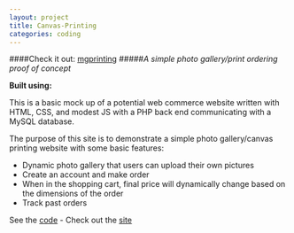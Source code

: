 ```yaml
---
layout: project
title: Canvas-Printing
categories: coding
---
```


####Check it out: [mgprinting](http://mgprinting.herokuapp.com/)
#####*A simple photo gallery/print ordering proof of concept*

<p><strong>Built using:</strong>&nbsp;&nbsp;<span title="PHP" class="pict-prog-php02 icon-2x"> </span>&nbsp;<span title="MySQL" class="pict-dbs-mysql icon-3x"> </span>&nbsp;<span title="JavaScript" class="pict-prog-js02 icon-2x"> </span>&nbsp;<span title="HTML5" class="pict-html5-01 icon-2x"> </span>&nbsp;<span title="CSS3" class="pict-css3-01 icon-2x"> </span></p>



This is a basic mock up of a potential web commerce website written with HTML, CSS, and modest JS with a PHP back end communicating with a MySQL database.

<!-- abridge -->

The purpose of this site is to demonstrate a simple photo gallery/canvas printing website with some basic features:

- Dynamic photo gallery that users can upload their own pictures
- Create an account and make order
- When in the shopping cart, final price will dynamically change based on the dimensions of the order
- Track past orders

See the [code](http://github.com/mgingras/Canvas-Printing/) - Check out the [site](http://mgprinting.herokuapp.com/)
